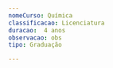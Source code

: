 ```yaml
---
nomeCurso: Química 
classificacao: Licenciatura 
duracao:  4 anos 
observacao: obs
tipo: Graduação 

---
```


